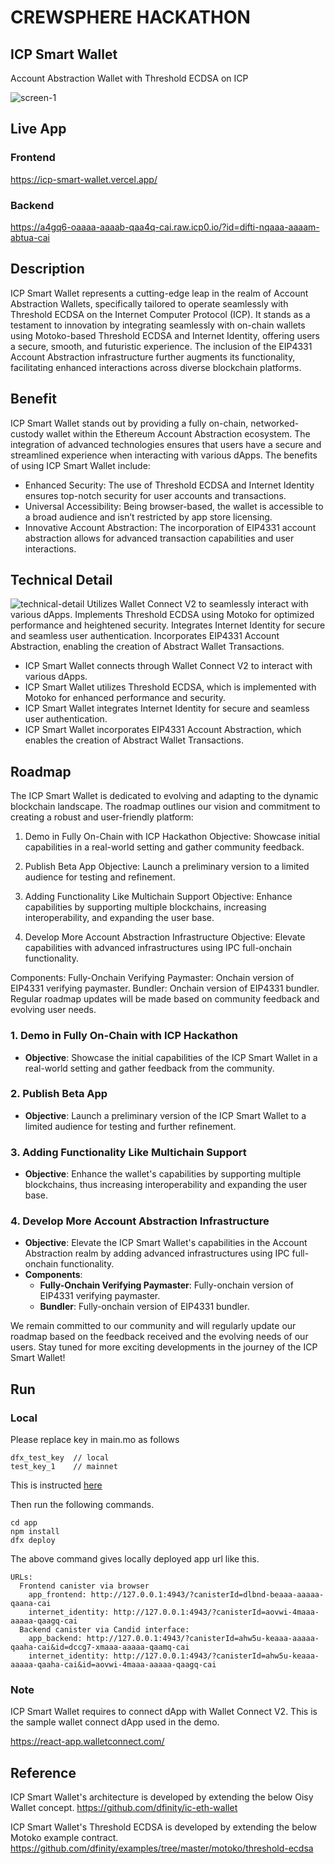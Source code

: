 # CREWSPHERE HACKATHON

## ICP Smart Wallet

Account Abstraction Wallet with Threshold ECDSA on ICP

![screen-1](./docs/screen-1.png)

## Live App

### Frontend

https://icp-smart-wallet.vercel.app/

### Backend

https://a4gq6-oaaaa-aaaab-qaa4q-cai.raw.icp0.io/?id=difti-nqaaa-aaaam-abtua-cai



## Description

ICP Smart Wallet represents a cutting-edge leap in the realm of Account Abstraction Wallets, specifically tailored to operate seamlessly with Threshold ECDSA on the Internet Computer Protocol (ICP). It stands as a testament to innovation by integrating seamlessly with on-chain wallets using Motoko-based Threshold ECDSA and Internet Identity, offering users a secure, smooth, and futuristic experience. The inclusion of the EIP4331 Account Abstraction infrastructure further augments its functionality, facilitating enhanced interactions across diverse blockchain platforms.

## Benefit

ICP Smart Wallet stands out by providing a fully on-chain, networked-custody wallet within the Ethereum Account Abstraction ecosystem. The integration of advanced technologies ensures that users have a secure and streamlined experience when interacting with various dApps. The benefits of using ICP Smart Wallet include:

- Enhanced Security: The use of Threshold ECDSA and Internet Identity ensures top-notch security for user accounts and transactions.
- Universal Accessibility: Being browser-based, the wallet is accessible to a broad audience and isn’t restricted by app store licensing.
- Innovative Account Abstraction: The incorporation of EIP4331 account abstraction allows for advanced transaction capabilities and user interactions.

## Technical Detail

![technical-detail](./docs/technical-detail.png)
Utilizes Wallet Connect V2 to seamlessly interact with various dApps.
Implements Threshold ECDSA using Motoko for optimized performance and heightened security.
Integrates Internet Identity for secure and seamless user authentication.
Incorporates EIP4331 Account Abstraction, enabling the creation of Abstract Wallet Transactions.

- ICP Smart Wallet connects through Wallet Connect V2 to interact with various dApps.
- ICP Smart Wallet utilizes Threshold ECDSA, which is implemented with Motoko for enhanced performance and security.
- ICP Smart Wallet integrates Internet Identity for secure and seamless user authentication.
- ICP Smart Wallet incorporates EIP4331 Account Abstraction, which enables the creation of Abstract Wallet Transactions.

## Roadmap

The ICP Smart Wallet is dedicated to evolving and adapting to the dynamic blockchain landscape. The roadmap outlines our vision and commitment to creating a robust and user-friendly platform:

1. Demo in Fully On-Chain with ICP Hackathon
Objective: Showcase initial capabilities in a real-world setting and gather community feedback.

3. Publish Beta App
Objective: Launch a preliminary version to a limited audience for testing and refinement.

5. Adding Functionality Like Multichain Support
Objective: Enhance capabilities by supporting multiple blockchains, increasing interoperability, and expanding the user base.

7. Develop More Account Abstraction Infrastructure
Objective: Elevate capabilities with advanced infrastructures using IPC full-onchain functionality.

Components:
Fully-Onchain Verifying Paymaster: Onchain version of EIP4331 verifying paymaster.
Bundler: Onchain version of EIP4331 bundler.
Regular roadmap updates will be made based on community feedback and evolving user needs.

### **1. Demo in Fully On-Chain with ICP Hackathon**

- **Objective**: Showcase the initial capabilities of the ICP Smart Wallet in a real-world setting and gather feedback from the community.

### **2. Publish Beta App**

- **Objective**: Launch a preliminary version of the ICP Smart Wallet to a limited audience for testing and further refinement.

### **3. Adding Functionality Like Multichain Support**

- **Objective**: Enhance the wallet's capabilities by supporting multiple blockchains, thus increasing interoperability and expanding the user base.

### **4. Develop More Account Abstraction Infrastructure**

- **Objective**: Elevate the ICP Smart Wallet's capabilities in the Account Abstraction realm by adding advanced infrastructures using IPC full-onchain functionality.
- **Components**:
  - **Fully-Onchain Verifying Paymaster**: Fully-onchain version of EIP4331 verifying paymaster.
  - **Bundler**: Fully-onchain version of EIP4331 bundler.

We remain committed to our community and will regularly update our roadmap based on the feedback received and the evolving needs of our users. Stay tuned for more exciting developments in the journey of the ICP Smart Wallet!

## Run

### Local

Please replace key in main.mo as follows

```
dfx_test_key  // local
test_key_1    // mainnet
```

This is instructed [here](https://discord.com/channels/748416164832608337/956466775380336680/1149386548253573122)

Then run the following commands.

```
cd app
npm install
dfx deploy
```

The above command gives locally deployed app url like this.

```
URLs:
  Frontend canister via browser
    app_frontend: http://127.0.0.1:4943/?canisterId=dlbnd-beaaa-aaaaa-qaana-cai
    internet_identity: http://127.0.0.1:4943/?canisterId=aovwi-4maaa-aaaaa-qaagq-cai
  Backend canister via Candid interface:
    app_backend: http://127.0.0.1:4943/?canisterId=ahw5u-keaaa-aaaaa-qaaha-cai&id=dccg7-xmaaa-aaaaa-qaamq-cai
    internet_identity: http://127.0.0.1:4943/?canisterId=ahw5u-keaaa-aaaaa-qaaha-cai&id=aovwi-4maaa-aaaaa-qaagq-cai
```

### Note

ICP Smart Wallet requires to connect dApp with Wallet Connect V2. This is the sample wallet connect dApp used in the demo.

https://react-app.walletconnect.com/

## Reference

ICP Smart Wallet's architecture is developed by extending the below Oisy Wallet concept.
https://github.com/dfinity/ic-eth-wallet

ICP Smart Wallet's Threshold ECDSA is developed by extending the below Motoko example contract.
https://github.com/dfinity/examples/tree/master/motoko/threshold-ecdsa
